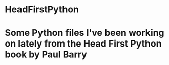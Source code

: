 # HeadFirstPython
# Some Python files I've been working on lately from the Head First Python book by Paul Barry
